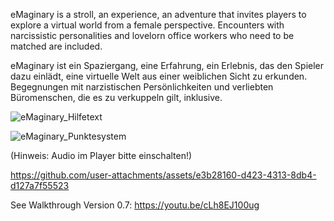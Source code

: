 eMaginary is a stroll, an experience, an adventure that invites players to explore a virtual world from a female perspective. Encounters with narcissistic personalities and lovelorn office workers who need to be matched are included.

eMaginary ist ein Spaziergang, eine Erfahrung, ein Erlebnis, das den Spieler dazu einlädt, eine virtuelle Welt aus einer weiblichen Sicht zu erkunden.
Begegnungen mit narzistischen Persönlichkeiten und verliebten Büromenschen, die es zu verkuppeln gilt, inklusive.

![eMaginary_Hilfetext](https://github.com/user-attachments/assets/c77147e5-87e9-4970-a6d2-068381099cb2)

![eMaginary_Punktesystem](https://github.com/user-attachments/assets/37f3dccb-a2a6-4a9e-850a-302312759d6a)

(Hinweis: Audio im Player bitte einschalten!)

https://github.com/user-attachments/assets/e3b28160-d423-4313-8db4-d127a7f55523

See Walkthrough Version 0.7: https://youtu.be/cLh8EJ100ug


